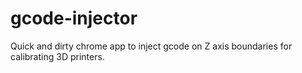 # gcode-injector
Quick and dirty chrome app to inject gcode on Z axis boundaries for calibrating 3D printers.
